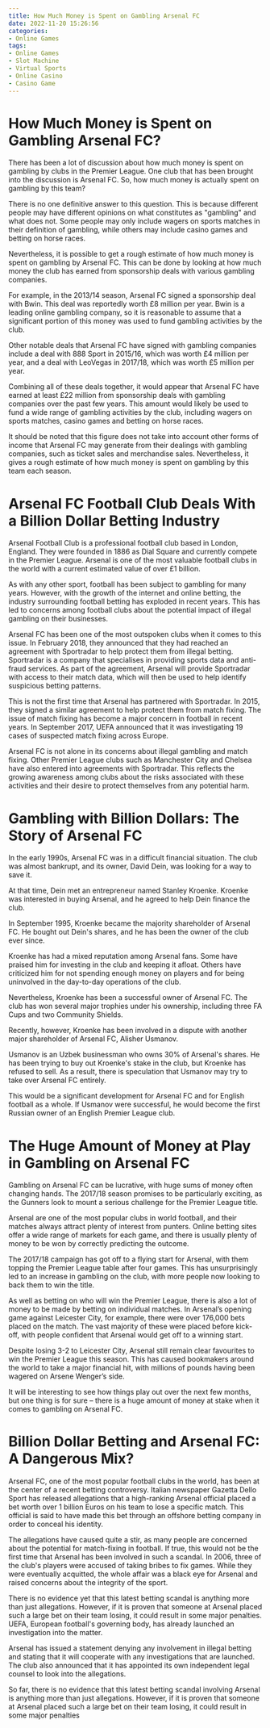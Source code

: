 ```yaml
---
title: How Much Money is Spent on Gambling Arsenal FC
date: 2022-11-20 15:26:56
categories:
- Online Games
tags:
- Online Games
- Slot Machine
- Virtual Sports
- Online Casino
- Casino Game
---
```



#  How Much Money is Spent on Gambling Arsenal FC?

There has been a lot of discussion about how much money is spent on gambling by clubs in the Premier League. One club that has been brought into the discussion is Arsenal FC. So, how much money is actually spent on gambling by this team?

There is no one definitive answer to this question. This is because different people may have different opinions on what constitutes as "gambling" and what does not. Some people may only include wagers on sports matches in their definition of gambling, while others may include casino games and betting on horse races.

Nevertheless, it is possible to get a rough estimate of how much money is spent on gambling by Arsenal FC. This can be done by looking at how much money the club has earned from sponsorship deals with various gambling companies.

For example, in the 2013/14 season, Arsenal FC signed a sponsorship deal with Bwin. This deal was reportedly worth £8 million per year. Bwin is a leading online gambling company, so it is reasonable to assume that a significant portion of this money was used to fund gambling activities by the club.

Other notable deals that Arsenal FC have signed with gambling companies include a deal with 888 Sport in 2015/16, which was worth £4 million per year, and a deal with LeoVegas in 2017/18, which was worth £5 million per year.

Combining all of these deals together, it would appear that Arsenal FC have earned at least £22 million from sponsorship deals with gambling companies over the past few years. This amount would likely be used to fund a wide range of gambling activities by the club, including wagers on sports matches, casino games and betting on horse races.

It should be noted that this figure does not take into account other forms of income that Arsenal FC may generate from their dealings with gambling companies, such as ticket sales and merchandise sales. Nevertheless, it gives a rough estimate of how much money is spent on gambling by this team each season.

#  Arsenal FC Football Club Deals With a Billion Dollar Betting Industry

Arsenal Football Club is a professional football club based in London, England. They were founded in 1886 as Dial Square and currently compete in the Premier League. Arsenal is one of the most valuable football clubs in the world with a current estimated value of over £1 billion.

As with any other sport, football has been subject to gambling for many years. However, with the growth of the internet and online betting, the industry surrounding football betting has exploded in recent years. This has led to concerns among football clubs about the potential impact of illegal gambling on their businesses.

Arsenal FC has been one of the most outspoken clubs when it comes to this issue. In February 2018, they announced that they had reached an agreement with Sportradar to help protect them from illegal betting. Sportradar is a company that specialises in providing sports data and anti-fraud services. As part of the agreement, Arsenal will provide Sportradar with access to their match data, which will then be used to help identify suspicious betting patterns.

This is not the first time that Arsenal has partnered with Sportradar. In 2015, they signed a similar agreement to help protect them from match fixing. The issue of match fixing has become a major concern in football in recent years. In September 2017, UEFA announced that it was investigating 19 cases of suspected match fixing across Europe.

Arsenal FC is not alone in its concerns about illegal gambling and match fixing. Other Premier League clubs such as Manchester City and Chelsea have also entered into agreements with Sportradar. This reflects the growing awareness among clubs about the risks associated with these activities and their desire to protect themselves from any potential harm.

#  Gambling with Billion Dollars: The Story of Arsenal FC

In the early 1990s, Arsenal FC was in a difficult financial situation. The club was almost bankrupt, and its owner, David Dein, was looking for a way to save it.

At that time, Dein met an entrepreneur named Stanley Kroenke. Kroenke was interested in buying Arsenal, and he agreed to help Dein finance the club.

In September 1995, Kroenke became the majority shareholder of Arsenal FC. He bought out Dein's shares, and he has been the owner of the club ever since.

Kroenke has had a mixed reputation among Arsenal fans. Some have praised him for investing in the club and keeping it afloat. Others have criticized him for not spending enough money on players and for being uninvolved in the day-to-day operations of the club.

Nevertheless, Kroenke has been a successful owner of Arsenal FC. The club has won several major trophies under his ownership, including three FA Cups and two Community Shields.

Recently, however, Kroenke has been involved in a dispute with another major shareholder of Arsenal FC, Alisher Usmanov.

Usmanov is an Uzbek businessman who owns 30% of Arsenal's shares. He has been trying to buy out Kroenke's stake in the club, but Kroenke has refused to sell. As a result, there is speculation that Usmanov may try to take over Arsenal FC entirely.

This would be a significant development for Arsenal FC and for English football as a whole. If Usmanov were successful, he would become the first Russian owner of an English Premier League club.

#  The Huge Amount of Money at Play in Gambling on Arsenal FC

Gambling on Arsenal FC can be lucrative, with huge sums of money often changing hands. The 2017/18 season promises to be particularly exciting, as the Gunners look to mount a serious challenge for the Premier League title.

Arsenal are one of the most popular clubs in world football, and their matches always attract plenty of interest from punters. Online betting sites offer a wide range of markets for each game, and there is usually plenty of money to be won by correctly predicting the outcome.

The 2017/18 campaign has got off to a flying start for Arsenal, with them topping the Premier League table after four games. This has unsurprisingly led to an increase in gambling on the club, with more people now looking to back them to win the title.

As well as betting on who will win the Premier League, there is also a lot of money to be made by betting on individual matches. In Arsenal’s opening game against Leicester City, for example, there were over 176,000 bets placed on the match. The vast majority of these were placed before kick-off, with people confident that Arsenal would get off to a winning start.

Despite losing 3-2 to Leicester City, Arsenal still remain clear favourites to win the Premier League this season. This has caused bookmakers around the world to take a major financial hit, with millions of pounds having been wagered on Arsene Wenger’s side.

It will be interesting to see how things play out over the next few months, but one thing is for sure – there is a huge amount of money at stake when it comes to gambling on Arsenal FC.

#  Billion Dollar Betting and Arsenal FC: A Dangerous Mix?

Arsenal FC, one of the most popular football clubs in the world, has been at the center of a recent betting controversy. Italian newspaper Gazetta Dello Sport has released allegations that a high-ranking Arsenal official placed a bet worth over 1 billion Euros on his team to lose a specific match. This official is said to have made this bet through an offshore betting company in order to conceal his identity.

The allegations have caused quite a stir, as many people are concerned about the potential for match-fixing in football. If true, this would not be the first time that Arsenal has been involved in such a scandal. In 2006, three of the club's players were accused of taking bribes to fix games. While they were eventually acquitted, the whole affair was a black eye for Arsenal and raised concerns about the integrity of the sport.

There is no evidence yet that this latest betting scandal is anything more than just allegations. However, if it is proven that someone at Arsenal placed such a large bet on their team losing, it could result in some major penalties. UEFA, European football's governing body, has already launched an investigation into the matter.

Arsenal has issued a statement denying any involvement in illegal betting and stating that it will cooperate with any investigations that are launched. The club also announced that it has appointed its own independent legal counsel to look into the allegations.

So far, there is no evidence that this latest betting scandal involving Arsenal is anything more than just allegations. However, if it is proven that someone at Arsenal placed such a large bet on their team losing, it could result in some major penalties